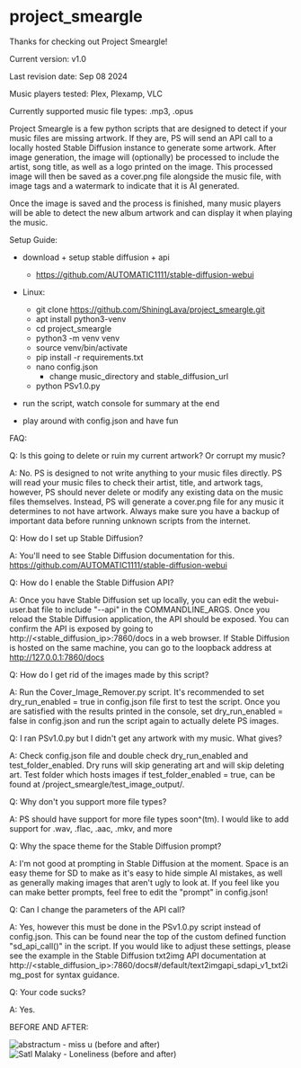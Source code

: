 # project_smeargle
Thanks for checking out Project Smeargle!


Current version: v1.0

Last revision date: Sep 08 2024

Music players tested: Plex, Plexamp, VLC

Currently supported music file types: .mp3, .opus


Project Smeargle is a few python scripts that are designed to detect if your music files are missing artwork. If they are, PS will send an API call to a locally hosted Stable Diffusion instance to generate some artwork. After image generation, the image will (optionally) be processed to include the artist, song title, as well as a logo printed on the image. This processed image will then be saved as a cover.png file alongside the music file, with image tags and a watermark to indicate that it is AI generated. 


Once the image is saved and the process is finished, many music players will be able to detect the new album artwork and can display it when playing the music. 



Setup Guide:
- download + setup stable diffusion + api
	- https://github.com/AUTOMATIC1111/stable-diffusion-webui
   
- Linux:
	- git clone https://github.com/ShiningLava/project_smeargle.git
	- apt install python3-venv
	- cd project_smeargle
	- python3 -m venv venv
	- source venv/bin/activate
	- pip install -r requirements.txt
	- nano config.json
		- change music_directory and stable_diffusion_url
	- python PSv1.0.py
	
- run the script, watch console for summary at the end
- play around with config.json and have fun


FAQ:

Q: Is this going to delete or ruin my current artwork? Or corrupt my music?

A: No. PS is designed to not write anything to your music files directly. PS will read your music files to check their artist, title, and artwork tags, however, PS should never delete or modify any existing data on the music files themselves. Instead, PS will generate a cover.png file for any music it determines to not have artwork. Always make sure you have a backup of important data before running unknown scripts from the internet.


Q: How do I set up Stable Diffusion? 

A: You'll need to see Stable Diffusion documentation for this. https://github.com/AUTOMATIC1111/stable-diffusion-webui


Q: How do I enable the Stable Diffusion API?

A: Once you have Stable Diffusion set up locally, you can edit the webui-user.bat file to include "--api" in the COMMANDLINE_ARGS. Once you reload the Stable Diffusion application, the API should be exposed. You can confirm the API is exposed by going to http://<stable_diffusion_ip>:7860/docs in a web browser. If Stable Diffusion is hosted on the same machine, you can go to the loopback address at http://127.0.0.1:7860/docs



Q: How do I get rid of the images made by this script?

A: Run the Cover_Image_Remover.py script. It's recommended to set dry_run_enabled = true in config.json file first to test the script. Once you are satisfied with the results printed in the console, set dry_run_enabled = false in config.json and run the script again to actually delete PS images.


Q: I ran PSv1.0.py but I didn't get any artwork with my music. What gives?

A: Check config.json file and double check dry_run_enabled and test_folder_enabled. Dry runs will skip generating art and will skip deleting art. Test folder which hosts images if test_folder_enabled = true, can be found at /project_smeargle/test_image_output/. 


Q: Why don't you support more file types?

A: PS should have support for more file types soon^(tm). I would like to add support for .wav, .flac, .aac, .mkv, and more


Q: Why the space theme for the Stable Diffusion prompt?

A: I'm not good at prompting in Stable Diffusion at the moment. Space is an easy theme for SD to make as it's easy to hide simple AI mistakes, as well as generally making images that aren't ugly to look at. If you feel like you can make better prompts, feel free to edit the "prompt" in config.json!


Q: Can I change the parameters of the API call?

A: Yes, however this must be done in the PSv1.0.py script instead of config.json. This can be found near the top of the custom defined function "sd_api_call()" in the script. If you would like to adjust these settings, please see the example in the Stable Diffusion txt2img API documentation at http://<stable_diffusion_ip>:7860/docs#/default/text2imgapi_sdapi_v1_txt2img_post for syntax guidance. 


Q: Your code sucks?

A: Yes. 


BEFORE AND AFTER:

![abstractum - miss u (before and after)](https://github.com/user-attachments/assets/7b7c5308-0279-4a41-803b-3710bcc0ac65)
![Satl   Malaky - Loneliness (before and after)](https://github.com/user-attachments/assets/b97132a4-105a-4e51-a35a-41a7706e343d)

